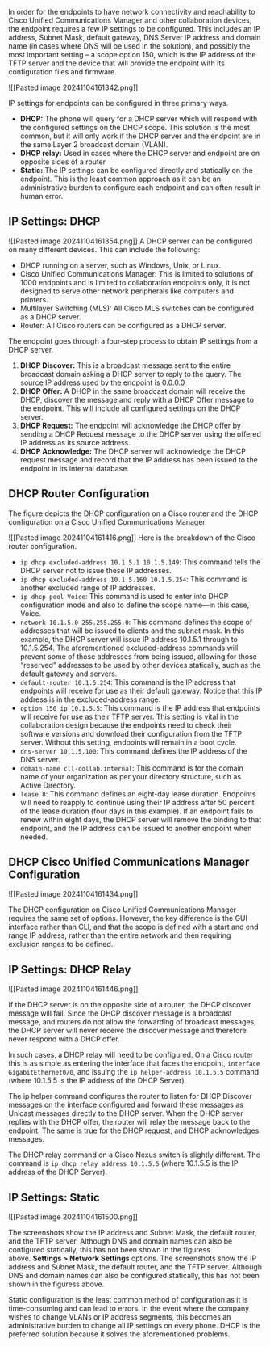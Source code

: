 In order for the endpoints to have network connectivity and reachability to Cisco Unified Communications Manager and other collaboration devices, the endpoint requires a few IP settings to be configured. This includes an IP address, Subnet Mask, default gateway, DNS Server IP address and domain name (in cases where DNS will be used in the solution), and possibly the most important setting – a scope option 150, which is the IP address of the TFTP server and the device that will provide the endpoint with its configuration files and firmware.

![[Pasted image 20241104161342.png]]

IP settings for endpoints can be configured in three primary ways.

- **DHCP:** The phone will query for a DHCP server which will respond with the configured settings on the DHCP scope. This solution is the most common, but it will only work if the DHCP server and the endpoint are in the same Layer 2 broadcast domain (VLAN).
- **DHCP relay:** Used in cases where the DHCP server and endpoint are on opposite sides of a router
- **Static:** The IP settings can be configured directly and statically on the endpoint. This is the least common approach as it can be an administrative burden to configure each endpoint and can often result in human error.

## IP Settings: DHCP

![[Pasted image 20241104161354.png]]
A DHCP server can be configured on many different devices. This can include the following:

- DHCP running on a server, such as Windows, Unix, or Linux.
- Cisco Unified Communications Manager: This is limited to solutions of 1000 endpoints and is limited to collaboration endpoints only, it is not designed to serve other network peripherals like computers and printers.
- Multilayer Switching (MLS): All Cisco MLS switches can be configured as a DHCP server.
- Router: All Cisco routers can be configured as a DHCP server.

The endpoint goes through a four-step process to obtain IP settings from a DHCP server.

1. **DHCP Discover:** This is a broadcast message sent to the entire broadcast domain asking a DHCP server to reply to the query. The source IP address used by the endpoint is 0.0.0.0
2. **DHCP Offer:** A DHCP in the same broadcast domain will receive the DHCP, discover the message and reply with a DHCP Offer message to the endpoint. This will include all configured settings on the DHCP server.
3. **DHCP Request:** The endpoint will acknowledge the DHCP offer by sending a DHCP Request message to the DHCP server using the offered IP address as its source address.
4. **DHCP Acknowledge:** The DHCP server will acknowledge the DHCP request message and record that the IP address has been issued to the endpoint in its internal database.

## DHCP Router Configuration

The figure depicts the DHCP configuration on a Cisco router and the DHCP configuration on a Cisco Unified Communications Manager.

![[Pasted image 20241104161416.png]]
Here is the breakdown of the Cisco router configuration.

- `ip dhcp excluded-address 10.1.5.1 10.1.5.149`: This command tells the DHCP server not to issue these IP addresses.
- `ip dhcp excluded-address 10.1.5.160 10.1.5.254`: This command is another excluded range of IP addresses.
- `ip dhcp pool Voice`: This command is used to enter into DHCP configuration mode and also to define the scope name—in this case, Voice.
- `network 10.1.5.0 255.255.255.0`: This command defines the scope of addresses that will be issued to clients and the subnet mask. In this example, the DHCP server will issue IP address 10.1.5.1 through to 10.1.5.254. The aforementioned excluded-address commands will prevent some of those addresses from being issued, allowing for those “reserved” addresses to be used by other devices statically, such as the default gateway and servers.
- `default-router 10.1.5.254`: This command is the IP address that endpoints will receive for use as their default gateway. Notice that this IP address is in the excluded-address range.
- `option 150 ip 10.1.5.5`: This command is the IP address that endpoints will receive for use as their TFTP server. This setting is vital in the collaboration design because the endpoints need to check their software versions and download their configuration from the TFTP server. Without this setting, endpoints will remain in a boot cycle.
- `dns-server 10.1.5.100`: This command defines the IP address of the DNS server.
- `domain-name cll-collab.internal`: This command is for the domain name of your organization as per your directory structure, such as Active Directory.
- `lease 8`: This command defines an eight-day lease duration. Endpoints will need to reapply to continue using their IP address after 50 percent of the lease duration (four days in this example). If an endpoint fails to renew within eight days, the DHCP server will remove the binding to that endpoint, and the IP address can be issued to another endpoint when needed.

## DHCP Cisco Unified Communications Manager Configuration

![[Pasted image 20241104161434.png]]

The DHCP configuration on Cisco Unified Communications Manager requires the same set of options. However, the key difference is the GUI interface rather than CLI, and that the scope is defined with a start and end range IP address, rather than the entire network and then requiring exclusion ranges to be defined.

## IP Settings: DHCP Relay

![[Pasted image 20241104161446.png]]

If the DHCP server is on the opposite side of a router, the DHCP discover message will fail. Since the DHCP discover message is a broadcast message, and routers do not allow the forwarding of broadcast messages, the DHCP server will never receive the discover message and therefore never respond with a DHCP offer.

In such cases, a DHCP relay will need to be configured. On a Cisco router this is as simple as entering the interface that faces the endpoint, `interface GigabitEthernet0/0`, and issuing the `ip helper-address 10.1.5.5` command (where 10.1.5.5 is the IP address of the DHCP Server).

The ip helper command configures the router to listen for DHCP Discover messages on the interface configured and forward these messages as Unicast messages directly to the DHCP server. When the DHCP server replies with the DHCP offer, the router will relay the message back to the endpoint. The same is true for the DHCP request, and DHCP acknowledges messages.

The DHCP relay command on a Cisco Nexus switch is slightly different. The command is `ip dhcp relay address 10.1.5.5` (where 10.1.5.5 is the IP address of the DHCP Server).

## IP Settings: Static

![[Pasted image 20241104161500.png]]

The screenshots show the IP address and Subnet Mask, the default router, and the TFTP server. Although DNS and domain names can also be configured statically, this has not been shown in the figuress above. **Settings > Network Settings** options. The screenshots show the IP address and Subnet Mask, the default router, and the TFTP server. Although DNS and domain names can also be configured statically, this has not been shown in the figuress above.

Static configuration is the least common method of configuration as it is time-consuming and can lead to errors. In the event where the company wishes to change VLANs or IP address segments, this becomes an administrative burden to change all IP settings on every phone. DHCP is the preferred solution because it solves the aforementioned problems.